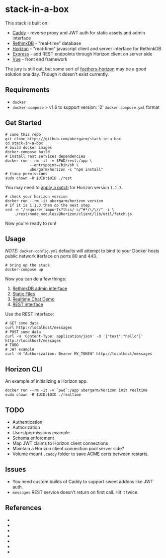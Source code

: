 stack-in-a-box
===
This stack is built on:

* [Caddy][1] - reverse proxy and JWT auth for static assets and admin interface
* [RethinkDB][2] - "real-time" database
* [Horizon][3] - "real-time" javascript client and server interface for RethinkDB
* [Express][4] - add REST endpoints through Horizon client on server side
* [Vue][5] - front end framework

The jury is still out, but some sort of [feathers-horizon][6] may be a good solution one day. Though it doesn't exist currently.

## Requirements

* `docker`
* `docker-compose` > v1.6 to support version: '2' `docker-compose.yml` format

## Get Started

    # cone this repo
    git clone https://github.com/ubergarm/stack-in-a-box
    cd stack-in-a-box
    # build docker images
    docker-compose build
    # install rest services dependencies
    docker run --rm -it -v $PWD/rest:/app \
               --entrypoint=/bin/sh \
               ubergarm/horizon -c "npm install"
    # fixup permissions
    sudo chown -R $UID:$UID ./rest

You may need to [apply a patch][7] for Horizon version `1.1.3`:

    # check your horizon version
    docker run --rm -it ubergarm/horizon version
    # if it is 1.1.3 then do the next step
    sed -e "/require('imports?this/ s/^#*/\/\//" -i \
        ./rest/node_modules/@horizon/client/lib/util/fetch.js

Now you're ready to run!

## Usage
_NOTE:_ `docker-config.yml` defaults will attempt to bind to your Docker hosts public network iterface on ports 80 and 443.

    # bring up the stack
    docker-compose up

Now you can do a few things:

1. [RethinkDB admin interface](http://localhost/admin)
1. [Static Files](http://localhost/static)
1. [Realtime Chat Demo](http://localhost)
1. [REST interface](http://localhost/messages)

Use the REST interface:

    # GET some data
    curl http://localhost/messages
    # POST some data
    curl -H 'Content-Type: application/json' -d '{"text":"hello"}' http://localhost/messages
    # TODO
    # JWT example
    curl -H "Authorization: Bearer MY_TOKEN" http://localhost/messages

## Horizon CLI
An example of initializing a Horizon app.

    docker run --rm -it -v `pwd`:/app ubergarm/horizon init realtime
    sudo chown -R $UID:$UID ./realtime

## TODO
* Authentication
* Authorization
* Users/permissions example
* Schema enforcment
* Map JWT claims to Horizon client connections
* Maintain a Horizon client connection pool server side?
* Volume mount `.caddy` folder to save ACME certs between restarts.

## Issues
* You need custom builds of Caddy to support sweet addons like JWT auth.
* `messages` REST service doesn't return on first call. Hit it twice.

## References
* [1]: https://caddyserver.com/
* [2]: https://www.rethinkdb.com/
* [3]: http://horizon.io/docs/getting-started/
* [4]: https://expressjs.com/
* [5]: https://github.com/rethinkdb/horizon/tree/next/examples/vue-chat-app
* [6]: http://feathersjs.com/
* [7]: https://github.com/joshwnj/knowledge/blob/master/horizon-in-node/index.md
